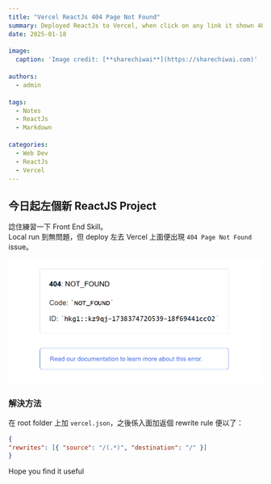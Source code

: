 ```yaml
---
title: "Vercel ReactJs 404 Page Not Found"
summary: Deployed ReactJs to Vercel, when click on any link it shown 404 Page Not Found
date: 2025-01-18

image:
  caption: 'Image credit: [**sharechiwai**](https://sharechiwai.com)'

authors:
  - admin

tags:
  - Notes
  - ReactJs
  - Markdown

categories:
  - Web Dev
  - ReactJs
  - Vercel
---
```

## 今日起左個新 ReactJS Project

諗住練習一下 Front End Skill。  
Local run 到無問題，但 deploy 左去 Vercel 上面便出現 `404 Page Not Found` issue。  

![404 Not Found](./featured.png)

### 解決方法

在 root folder 上加 `vercel.json`，之後係入面加返個 rewrite rule 便以了：
```json
{
"rewrites": [{ "source": "/(.*)", "destination": "/" }]
}

```

Hope you find it useful
